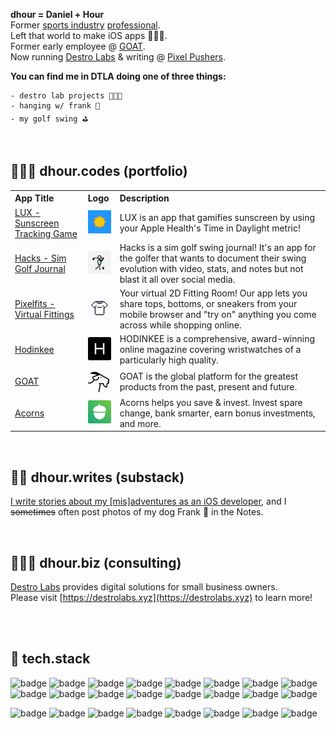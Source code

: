 **dhour = Daniel + Hour**  
Former [sports industry](https://www.espn.com/blog/playbook/tech/post/_/id/3520/huskies-gift-players-custom-ncaa-covers) [professional](https://uclabruins.com/sports/2013/4/17/208189852.aspx).  
Left that world to make iOS apps 👨🏻‍💻.  
Former early employee @ [GOAT](https://apps.apple.com/us/app/goat-sneakers-apparel/id966758561).  
Now running [Destro Labs](https://destrolabs.xyz) & writing @ [Pixel Pushers](https://pixelpusher.club).

**You can find me in DTLA doing one of three things:**

```
- destro lab projects 🧑🏻‍🔬
- hanging w/ frank 🐶
- my golf swing ⛳️
```

<br>

## 🧑🏻‍💻 **dhour.codes (portfolio)**

<table>
  <tr>    
    <th align="left">App Title</th>
    <th align="left">Logo</th>
    <th align="left">Description</th>
  </tr>
  <tr>
    <td><a href="https://apps.apple.com/us/app/id6670567397">LUX - Sunscreen Tracking Game</a></td>
    <td><img src="logos/lux.png" alt="Download on the App Store" width="48px"/></td>    
    <td>LUX is an app that gamifies sunscreen by using your Apple Health's Time in Daylight metric!</td>    
  </tr>
  <tr>
    <td><a href="https://apps.apple.com/us/app/id6503170201">Hacks - Sim Golf Journal</a></td>
    <td><img src="logos/hacks.png" alt="Download on the App Store" width="48px"/></td>    
    <td>Hacks is a sim golf swing journal! It's an app for the golfer that wants to document their swing evolution with video, stats, and notes but not blast it all over social media.
</td>    
  </tr>
  <tr>
    <td><a href="https://apps.apple.com/us/app/id6469011331">Pixelfits - Virtual Fittings</a></td>
    <td><img src="logos/pixelfits.png" alt="Download on the App Store" width="48px"/></td>    
    <td>Your virtual 2D Fitting Room! Our app lets you share tops, bottoms, or sneakers from your mobile browser and "try on" anything you come across while shopping online.</td>    
  </tr>
  <tr>
    <td><a href="https://apps.apple.com/us/app/hodinkee/id1008305274">Hodinkee</a></td>
    <td><img src="logos/hodinkee.png" alt="Download on the App Store" width="48px"/></td>    
    <td>HODINKEE is a comprehensive, award-winning online magazine covering wristwatches of a particularly high quality.</td>    
  </tr>
  <tr>
    <td><a href="https://apps.apple.com/us/app/goat-sneakers-apparel/id966758561">GOAT</a></td>
    <td><img src="logos/goat.png" alt="Download on the App Store" width="48px"/></td>    
    <td>GOAT is the global platform for the greatest products from the past, present and future.

</td>    
  </tr>
  <tr>
    <td><a href="https://apps.apple.com/us/app/acorns-invest-spare-change/id883324671">Acorns</a></td>
    <td><img src="logos/acorns.png" alt="Download on the App Store" width="48px"/></td>    
    <td>Acorns helps you save & invest. Invest spare change, bank smarter, earn bonus investments, and more.</td>    
  </tr>
</table>

<br>

## ✍🏻 **dhour.writes (substack)**

[I write stories about my [mis]adventures as an iOS developer](https://pixelpusher.club), and I ~~sometimes~~ often post photos of my dog Frank 🐶 in the Notes.

<!-- | Title                                                                                                                 | Description                                                                                                                                                                                                                                                                                                           |
| :-------------------------------------------------------------------------------------------------------------------- | :-------------------------------------------------------------------------------------------------------------------------------------------------------------------------------------------------------------------------------------------------------------------------------------------------------------------- |
| [Career Timeline](/blog/my-career-timeline/post.md)                                                                   | A "big-picture" approach to keep track of the left & right turns in my career so far. From collegiate golf to million dollar bowl game budgets to tech industry vet. It's been an odd journey and it's fun to look back on it & remember what I've done.                                                              |
| [Teaching Myself How to Code](/blog/teaching-myself-how-to-code/post.md)                                              | I’ve been asked more than a few times about how I engineered such a wide left turn in my career. I decided it would be more impactful to put the story down in writing.                                                                                                                                               |
| [The Sneaker Contest Reimagined](https://medium.com/goatgroupengineering/the-sneaker-contest-reimagined-71a4e2f5aa0d) | GOAT’s Black Friday contest is the largest digital sneaker event of the year. We hosted our first Black Friday drawing in 2015, just a few months after we launched the GOAT app.                                                                                                                                     |
| [Serverless Bookmarks on iOS](/blog/serverless-bookmarks-on-ios/post.md)                                              | Bookmarks & Favoriting - an essential tool for both shoppers and retailers in the world of e-commerce. But what if there isn't enough time to spin up an entire backend service for it?                                                                                                                               |
| [Introducing Pixelfits](/blog/introducing-pixelfits/post.md)                                                          | The idea blossomed when Apple opened up its “subject lifting” API, which magically lifts subjects out of images through a touch & hold interaction.                                                                                                                                                                   |
| [Why Design Matters](/blog/why-design-matters/post.md)                                                                | I get that the topic of design's importance in tech isn't exactly breaking news, but I really think the story of how Pixelfits evolved is something special. It's also a bit of a personal journey for me – from a dismissive "design, schmesign" attitude to a full-on "aha, so this is what it's all about" moment. |
| [Exploring New APIs w/ Pixelfits](/blog/exploring-new-api/post.md)                                                    | Whenever inspiration strikes for a new app, I blend the latest Apple APIs with technologies unexplored in my day job. This approach sharpens my skills, keeping me engaged with the evolving iOS landscape and its array of new tools.                                                                                | -->

<br>

## 🧑🏻‍🔬 **dhour.biz (consulting)**

[Destro Labs](https://destrolabs.xyz) provides digital solutions for small business owners.  
Please visit [https://destrolabs.xyz](https://destrolabs.xyz) to learn more!

<br>
<br>

## 👾 **tech.stack**

![badge](https://img.shields.io/badge/SwiftUI-F3F3F4?style=flat-square&logo=Swift)
![badge](https://img.shields.io/badge/Swift-F3F3F4?style=flat-square&logo=Swift)
![badge](https://img.shields.io/badge/Xcode-F3F3F4?style=flat-square&logo=Xcode)
![badge](https://img.shields.io/badge/iOS-F3F3F4?style=flat-square)
![badge](https://img.shields.io/badge/iPadOS-F3F3F4?style=flat-square)
![badge](https://img.shields.io/badge/watchOS-F3F3F4?style=flat-square)
![badge](https://img.shields.io/badge/App_Intents-F3F3F4?style=flat-square)
![badge](https://img.shields.io/badge/CloudKit-F3F3F4?style=flat-square)
![badge](https://img.shields.io/badge/Core_Location-F3F3F4?style=flat-square)
![badge](https://img.shields.io/badge/Localization-F3F3F4?style=flat-square)
![badge](https://img.shields.io/badge/Push_Notifications-F3F3F4?style=flat-square)
![badge](https://img.shields.io/badge/StoreKit-F3F3F4?style=flat-square)
![badge](https://img.shields.io/badge/SwiftData-F3F3F4?style=flat-square)
![badge](https://img.shields.io/badge/VisionKit-F3F3F4?style=flat-square)
![badge](https://img.shields.io/badge/WatchKit-F3F3F4?style=flat-square)
![badge](https://img.shields.io/badge/WidgetKit-F3F3F4?style=flat-square)

![badge](https://img.shields.io/badge/Algolia-1A1B1D?style=flat-square&logo=algolia)
![badge](https://img.shields.io/badge/Crashlytics-1A1B1D?style=flat-square&logo=firebase)
![badge](https://img.shields.io/badge/Firebase-1A1B1D?style=flat-square&logo=firebase)
![badge](https://img.shields.io/badge/Figma-1A1B1D?style=flat-square&logo=figma)
![badge](https://img.shields.io/badge/Google_Analytics-1A1B1D?style=flat-square&logo=googleanalytics)
![badge](https://img.shields.io/badge/Shopify-1A1B1D?style=flat-square&logo=shopify)
![badge](https://img.shields.io/badge/Square-1A1B1D?style=flat-square&logo=square)
![badge](https://img.shields.io/badge/Stripe-1A1B1D?style=flat-square&logo=stripe)

<!--
**danielhour/danielhour** is a ✨ _special_ ✨ repository because its `README.md` (this file) appears on your GitHub profile.

Here are some ideas to get you started:

- 🔭 I’m currently working on ...
- 🌱 I’m currently learning ...
- 👯 I’m looking to collaborate on ...
- 🤔 I’m looking for help with ...
- 💬 Ask me about ...
- 📫 How to reach me: ...
- ⚡ Fun fact: ...
-->
